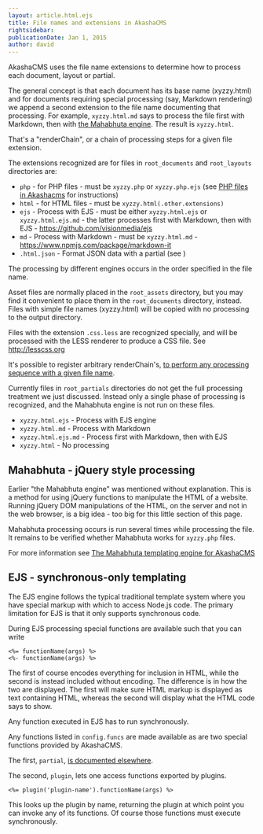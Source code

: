 ```yaml
---
layout: article.html.ejs
title: File names and extensions in AkashaCMS 
rightsidebar:
publicationDate: Jan 1, 2015
author: david
---
```

AkashaCMS uses the file name extensions to determine how to process each document, layout or partial.  

The general concept is that each document has its base name (xyzzy.html) and for documents requiring special processing (say, Markdown rendering) we append a second extension to the file name documenting that processing.  For example, `xyzzy.html.md` says to process the file first with Markdown, then with [the Mahabhuta engine](mahabhuta.html).  The result is `xyzzy.html`.

That's a "renderChain", or a chain of processing steps for a given file extension.

The extensions recognized are for files in `root_documents` and `root_layouts` directories are:

* `php` - for PHP files - must be `xyzzy.php` or `xyzzy.php.ejs` (see [PHP files in Akashacms](php-documents.html) for instructions)
* `html` - for HTML files - must be `xyzzy.html(.other.extensions)`
* `ejs` - Process with EJS - must be either `xyzzy.html.ejs` or `xyzzy.html.ejs.md` - the latter processes first with Markdown, then with EJS - https://github.com/visionmedia/ejs
* `md` - Process with Markdown - must be `xyzzy.html.md` - https://www.npmjs.com/package/markdown-it
* `.html.json` - Format JSON data with a partial (see [](json-document.html))

The processing by different engines occurs in the order specified in the file name.

Asset files are normally placed in the `root_assets` directory, but you may find it convenient to place them in the `root_documents` directory, instead.  Files with simple file names (xyzzy.html) will be copied with no processing to the output directory.  

Files with the extension `.css.less` are recognized specially, and will be processed with the LESS renderer to produce a CSS file.  See http://lesscss.org

It's possible to register arbitrary renderChain's, [to perform any processing sequence with a given file name](rendering-chains.html).  

Currently files in `root_partials` directories do not get the full processing treatment we just discussed.  Instead only a single phase of processing is recognized, and the Mahabhuta engine is not run on these files.

* `xyzzy.html.ejs` - Process with EJS engine
* `xyzzy.html.md` - Process with Markdown
* `xyzzy.html.ejs.md` - Process first with Markdown, then with EJS
* `xyzzy.html` - No processing



## Mahabhuta - jQuery style processing

Earlier "the Mahabhuta engine" was mentioned without explanation.  This is a method for using jQuery functions to manipulate the HTML of a website.  Running jQuery DOM manipulations of the HTML, on the server and not in the web browser, is a big idea - too big for this little section of this page.

Mahabhuta processing occurs is run several times while processing the file.  It remains to be verified whether Mahabhuta works for `xyzzy.php` files.

For more information see [The Mahabhuta templating engine for AkashaCMS](mahabhuta.html)

## EJS - synchronous-only templating

The EJS engine follows the typical traditional template system where you have special markup with which to access Node.js code.  The primary limitation for EJS is that it only supports synchronous code.

During EJS processing special functions are available such that you can write

```
<%= functionName(args) %>
<%- functionName(args) %>
```

The first of course encodes everything for inclusion in HTML, while the second is instead included without encoding.  The difference is in how the two are displayed.  The first will make sure HTML markup is displayed as text containing HTML, whereas the second will display what the HTML code says to show.

Any function executed in EJS has to run synchronously.

Any functions listed in `config.funcs` are made available as are two special functions provided by AkashaCMS.

The first, `partial`, [is documented elsewhere](/layouts/partials.html).

The second, `plugin`, lets one access functions exported by plugins.

```
<%= plugin('plugin-name').functionName(args) %>
```

This looks up the plugin by name, returning the plugin at which point you can invoke any of its functions.  Of course those functions must execute synchronously.

